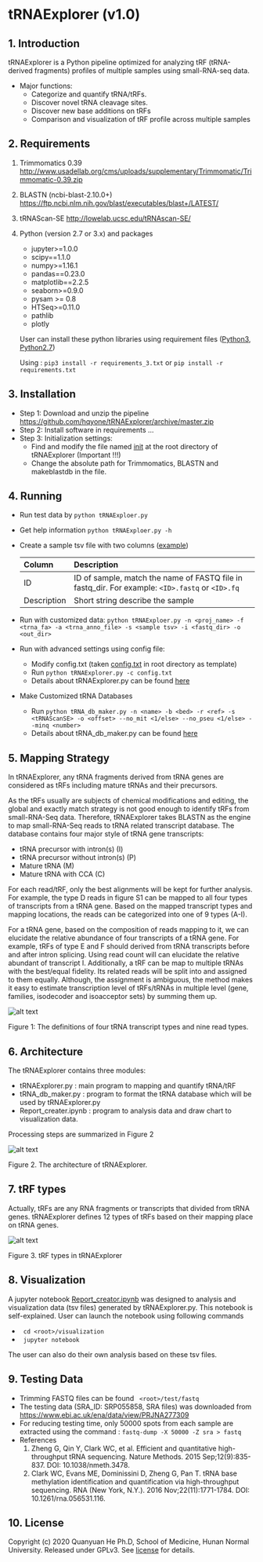 # tRNAExplorer (v1.0)
## 1. Introduction
tRNAExplorer is a Python pipeline optimized for analyzing tRF (tRNA-derived fragments) profiles of multiple samples using small-RNA-seq data.
* Major functions:
    * Categorize and quantify tRNA/tRFs.
    * Discover novel tRNA cleavage sites.
    * Discover new base additions on tRFs 
    * Comparison and visualization of tRF profile across multiple samples

## 2. Requirements
1. Trimmomatics 0.39  http://www.usadellab.org/cms/uploads/supplementary/Trimmomatic/Trimmomatic-0.39.zip
2. BLASTN (ncbi-blast-2.10.0+) https://ftp.ncbi.nlm.nih.gov/blast/executables/blast+/LATEST/
3. tRNAScan-SE  http://lowelab.ucsc.edu/tRNAscan-SE/
4. Python (version 2.7 or 3.x) and packages
   * jupyter>=1.0.0
   * scipy==1.1.0
   * numpy>=1.16.1
   * pandas==0.23.0
   * matplotlib==2.2.5
   * seaborn>=0.9.0
   * pysam >= 0.8
   * HTSeq>=0.11.0
   * pathlib
   * plotly
   
    User can install these python libraries using requirement files ([Python3](./lib_code/requirements_3.txt), [Python2.7](./lib_code/requirements.txt)) 
    
    Using : `pip3 install -r requirements_3.txt` or `pip install -r requirements.txt`
## 3. Installation
* Step 1: Download and unzip the pipeline  https://github.com/hqyone/tRNAExplorer/archive/master.zip
* Step 2: Install software in requirements ...
* Step 3: Initialization settings:
    * Find and modify the file named [init](init) at the root directory of tRNAExplorer (Important !!!)
    * Change the absolute path for Trimmomatics, BLASTN and makeblastdb in the file.

## 4. Running
* Run test data by      `python tRNAExploer.py`
* Get help information  `python tRNAExploer.py -h`
* Create a sample tsv file with two columns ([example](./test/samples))

    | Column  | Description  |
    | :------------ |:--------------------------------| 
    | ID    | ID of sample, match the name of FASTQ file in fastq_dir. For example: `<ID>.fastq` or `<ID>.fq` | 
    | Description     | Short string describe the sample |  

* Run with customized data: `python tRNAExploer.py -n <proj_name> -f <trna_fa> -a <trna_anno_file> -s <sample tsv> -i <fastq_dir> -o <out_dir>`
* Run with advanced settings using config file: 
    *   Modify config.txt  (taken [config.txt](config.txt) in root directory as template)
    *   Run `python tRNAExplorer.py -c config.txt`
    *   Details about tRNAExplorer.py can be found [here](./help/tRNAExplorer_manual.md)
* Make Customized tRNA Databases
    *   Run `python tRNA_db_maker.py -n <name> -b <bed> -r <ref> -s <tRNAScanSE> -o <offset> --no_mit <1/else> --no_pseu <1/else> --minq <number>`
    *   Details about tRNA_db_maker.py can be found [here](./help/tRNA_db_maker_manual.md)

## 5. Mapping Strategy
In tRNAExplorer, any tRNA fragments derived from tRNA genes are considered as tRFs including mature tRNAs and their precursors. 

As the tRFs usually are subjects of chemical modifications and editing, the global and exactly match strategy is not good enough to identify tRFs from small-RNA-Seq data. Therefore, tRNAExplorer takes BLASTN as the engine to map small-RNA-Seq reads to tRNA related transcript database.
The database contains four major style of tRNA gene transcripts:

* tRNA precursor with intron(s) (I)
* tRNA precursor without intron(s) (P)
* Mature tRNA (M)
* Mature tRNA with CCA (C)

For each read/tRF, only the best alignments will be kept for further analysis. For example, the type D reads in figure S1 can be mapped to all four types of transcripts from a tRNA gene. Based on the mapped transcript types and mapping locations, the reads can be categorized into one of 9 types (A-I). 

For a tRNA gene, based on the composition of reads mapping to it, we can elucidate the relative abundance of four transcripts of a tRNA gene. For example, tRFs of type E and F should derived from tRNA transcripts before and after intron splicing. Using read count will can elucidate the relative abundant of transcript I.
Additionally, a tRF can be map to multiple tRNAs with the best/equal fidelity. Its related reads will be split into and assigned to them equally. Although, the assignment is ambiguous, the method makes it easy to estimate transcription level of tRFs/tRNAs in multiple level (gene, families, isodecoder and isoacceptor sets) by summing them up.


 
![alt text](./images/read_classfication.png)

Figure 1: The definitions of four tRNA transcript types and nine read types. 

## 6. Architecture
The tRNAExplorer contains three modules:
*   tRNAExplorer.py : main program to mapping and quantify tRNA/tRF
*   tRNA_db_maker.py : program to format the tRNA database which will be used by tRNAExplorer.py
*   Report_creater.ipynb : program to analysis data and draw chart to visualization data.

Processing steps are summarized in Figure 2 

![alt text](./images/architecture.png)

Figure 2. The architecture of tRNAExplorer. 

## 7. tRF types
Actually, tRFs are any RNA fragments or transcripts that divided from tRNA genes.
tRNAExplorer defines 12 types of tRFs based on their mapping place on tRNA genes.

![alt text](./images/trf_types.png)

Figure 3. tRF types in tRNAExplorer 

## 8. Visualization
A jupyter notebook [Report_creator.ipynb](./visualization/Report_creater.ipynb) was designed to analysis and visualization data (tsv files) generated by tRNAExplorer.py.
This notebook is self-explained. User can launch the notebook using following commands
 *  ` cd <root>/visualization`
 *  ` jupyter notebook`

The user can also do their own analysis based on these tsv files.

## 9. Testing Data
* Trimming FASTQ files can be found ` <root>/test/fastq` 
* The testing data (SRA_ID: SRP055858, SRA files) was downloaded from https://www.ebi.ac.uk/ena/data/view/PRJNA277309
* For reducing testing time, only 50000 spots from each sample are extracted using the command :
`fastq-dump -X 50000 -Z sra > fastq`
* References
    1. Zheng G, Qin Y, Clark WC, et al. Efficient and quantitative high-throughput tRNA sequencing. Nature Methods. 2015 Sep;12(9):835-837. DOI: 10.1038/nmeth.3478.
    2. Clark WC, Evans ME, Dominissini D, Zheng G, Pan T. tRNA base methylation identification and quantification via high-throughput sequencing. RNA (New York, N.Y.). 2016 Nov;22(11):1771-1784. DOI: 10.1261/rna.056531.116.

## 10. License
Copyright (c) 2020 Quanyuan He Ph.D, 
School of Medicine, Hunan Normal University.
Released under GPLv3. See
[license](LICENSE.txt) for details.